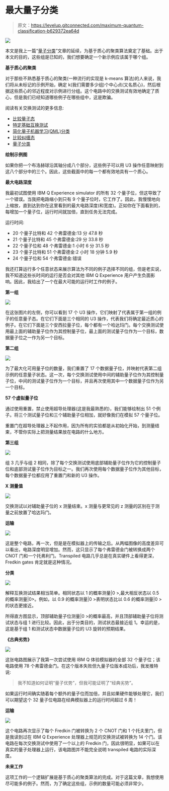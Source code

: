 # 最大量子分类

> 原文：<https://levelup.gitconnected.com/maximum-quantum-classification-b629372ea64d>

![](img/c1b15d88ee9c84ebbaeb60a44a585fbf.png)

本文是我上一篇“[量子分类](https://link.medium.com/bLdYZTh2A8)”文章的延续，为基于质心的聚类算法奠定了基础。出于本文的目的，这些组是已知的，我们想要确定一个新示例应该属于哪个组。

**基于质心的聚类**

对于那些不熟悉基于质心的聚类(一种流行的实现是 k-means 算法)的人来说，我们将从未标记的示例开始，确定 k(我们需要多少组)个中心点(又名质心)，然后根据这些质心的邻近程度对示例进行分组。这个电路中的交换测试有效地确定了质心，但是我们已经知道哪些例子在哪些组中，这是欺骗。

阅读有关交换测试的更多信息:

*   [比较量子态](https://link.medium.com/HNZPhKmzz8)
*   [特定基础互换测试](https://link.medium.com/9eW5qJqzz8)
*   [简化量子机器学习(QML)分类](https://link.medium.com/3QEYCdtzz8)
*   [比较纠缠态](https://link.medium.com/bEVuolvzz8)
*   [量子分类](https://link.medium.com/bLdYZTh2A8)

**绘制示例图**

如果你把一个布洛赫球沿其轴分成八个部分，这些例子可以用 U3 操作任意映射到这八个部分中的三个。因此，这些截面中的每一个都有效地具有一个质心。

**最大电路深度**

我最初试图使用 IBM Q Experience simulator 的所有 32 个量子位，但这导致了一个错误。当我把电路缩小到只有 9 个量子位时，它工作了。因此，我慢慢地向上缩放，直到达到你在这里看到的最大电路深度(和宽度)。正如你在下面看到的，每增加一个量子位，运行时间就加倍，直到任务无法完成。

运行时间:

*   20 个量子比特和 42 个弗雷德金:13 分 47.8 秒
*   21 个量子比特和 45 个弗雷德金:29 分 33.8 秒
*   22 个量子位和 48 个弗雷德金:1 小时 6 分 31.5 秒
*   23 个量子比特和 51 个弗雷德金:2 小时 18 分钟 5.9 秒
*   24 个量子位和 54 个弗雷德金:错误

我还打算运行多个任意状态来展示算法为不同的例子选择不同的组，但是老实说，我不知道这些长时间的运行是否会对其他 IBM Q Experience 用户产生负面影响。因此，我给出了一个在最大可能的运行时工作的例子。

**第一组**

![](img/41925ca60b3b7a525f9830d298b4fa69.png)

在这张图片的左侧，你可以看到 17 个 U3 操作，它们映射了代表属于第一组的例子的任意量子态。在它们下面是三个相同的 U3 操作，代表我们将确定最近质心的例子。在它们下面是三个安西拉量子位，每个都有一个哈达玛门。每个交换测试使用最上面的辅助量子位作为其控制量子位，最上面的测试量子位作为一个目标，数据量子位之一作为另一个目标。

**第二组**

![](img/1d41e93f5c7ade88061a5acf6715c6d5.png)

为了最大化可用量子位的数量，我们重置了 17 个数据量子位，并映射代表第二组示例的任意量子状态。这一次，每个交换测试使用中间的辅助量子位作为其控制量子位，中间的测试量子位作为一个目标，并且再次使用其中一个数据量子位作为另一个目标。

**57 个虚拟量子位**

通过使用重置，禁止使用超导处理器(这是我最熟悉的)，我们能够绘制出 51 个例子。将三个测试量子位和三个辅助量子位相加，就好像我们在模拟 57 个量子位。

重置门在超导处理器上不起作用，因为所有的实验都是从初始化开始，到测量结束，不管你实际上把测量结果放在电路的什么地方。

**第三组**

![](img/3a1a5b4f05120807248dcdb05aaf3f59.png)

组 3 几乎与组 2 相同，除了每个交换测试使用底部辅助量子位作为它的控制量子位和底部测试量子位作为目标之一。我们再次使用每个数据量子位作为其他目标，每个数据量子位都应用了重置门和新的 U3 操作。

**X 测量值**

![](img/c144d6a53be739718cc9ed142d3085bb.png)

交换测试以对辅助量子位的 x 测量结束。x 测量与更常见的 z 测量的区别在于测量之前放置了哈达玛门。

**运输**

![](img/f7eef2cf0a2e5e14ea3508b4238c0c88.png)

这是整个电路，再一次，但是是在模拟器上的传输之后。从两幅图像的高度差异可以看出，电路深度明显增加。然而，这只显示了每个弗雷德金门被转换成两个 CNOT 门和一个托弗利门。Transpiled 电路几乎总是在真实硬件上看得更深，Fredkin gates 肯定就是这种情况。

**分类**

![](img/ca26bf70c84571ebaa676890954c4d1a.png)

解释互换测试结果相当简单。相同状态以 1 的概率测量|0 >,最大相反状态以 0.5 的概率测量|0>。例如，以 0.9 的概率测量|0 >表明状态比以 0.6 的概率测量|0 >的状态更接近。

所得直方图显示，顶部辅助量子位测量|0 >的概率最高，并且顶部辅助量子位将测试状态与组 1 进行比较。因此，出于分类目的，测试状态最接近组 1。幸运的是，这是基于组 1 和测试状态中数据量子位的 U3 旋转的预期结果。

**《古典劣势》**

![](img/d78b1e7633410cd78e1a600c0a10a220.png)

这张电路图展示了我第一次尝试使用 IBM Q 体验模拟器的全部 32 个量子位；该电路使用 78 个弗雷德金门。在这个版本失败但九量子位版本成功后，我发推特说:

> 我不知道如何证明“量子优势”，但我可能证明了“经典劣势”。

如果运行时间确实随着每个额外的量子位而加倍，并且如果硬件能够处理它，我们可以期望这个 32 量子位电路在经典模拟器上的运行时间超过 6 周！

**运输**

![](img/60460a29667637f862ee8aa496fd961b.png)

这个电路再次显示了每个 Fredkin 门被转换为 2 个 CNOT 门和 1 个托夫里门，但是我读到过在 IBM Q Experience 处理器上规范的交换测试被转换为 14 个门。该电路在每次交换测试中使用了一个以上的 Fredkin 门，因此很明显，如果可以在真实的量子处理器上运行，该电路图并不能完全说明 transpiled 电路的实际深度。

**未来工作**

这项工作的一个逻辑扩展是基于质心的聚类算法的完成。对于这篇文章，我想使用尽可能多的例子。然而，为了确定这些组，示例的数量可能必须非常少。